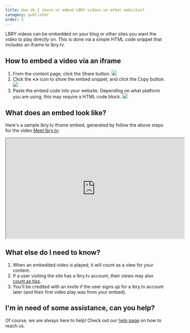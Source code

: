 ```yaml
---
title: How do I share or embed LBRY videos on other websites?
category: publisher
order: 3
---
```


LBRY videos can be embedded on your blog or other sites you want the video to play directly on. This is done via a simple HTML code snippet that includes an iframe to lbry.tv.

## How to embed a video via an iframe

1. From the content page, click the Share button.
   ![](https://spee.ch/c/embed-1.jpg)
2. Click the **<>** icon to show the embed snippet, and click the Copy button.
   ![](https://spee.ch/e/embed-2.jpg)
3. Paste the embed code into your website. Depending on what platform you are using, this may require a HTML code block.
   ![](https://spee.ch/5/embed-3.jpg)

## What does an embed look like?

Here's a sample lbry.tv iframe embed, generated by follow the above steps for the video [Meet lbry.tv](https://open.lbry.com/@lbry:3f/meetlbrytv:c?r=9PLaAYVfz6NLQa81fdSLpcvVhWm7joNV):

<iframe width="560" height="315" src="https://lbry.tv/$/embed/meetlbrytv/c6c0a5caa6cc391696e1270e33cd9d24ee7c2d52" allowfullscreen></iframe>

## What else do I need to know?

1. When an embedded video is played, it will count as a view for your content.
1. If a user visiting the site has a lbry.tv account, their views may also [count as tips](/faq/rewards#contentview).
1. You'll be credited with an invite if the user signs up for a lbry.tv account later (and their first video play was from your embed).

## I'm in need of some assistance, can you help?

Of course, we are always here to help! Check out our [help page](/faq/support) on how to reach us.
